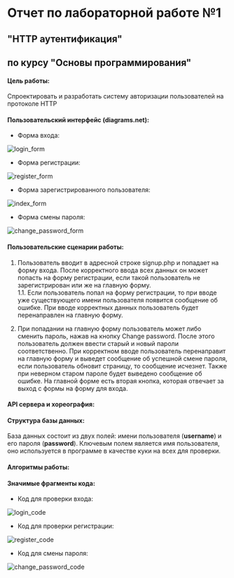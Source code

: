 # Отчет по лабораторной работе №1 
## "HTTP аутентификация"
## по курсу "Основы программирования"


#### Цель работы:
Спроектировать и разработать систему авторизации пользователей на протоколе HTTP

#### Пользовательский интерфейс (diagrams.net):

* Форма входа:

![login_form](login_form.png)

* Форма регистрации:

![register_form](register_form.png)

* Форма зарегистрированного пользователя:

![index_form](index_form.png)

* Форма смены пароля:

![change_password_form](change_password_form.png)

#### Пользовательские сценарии работы:

1. Пользователь вводит в адресной строке signup.php и попадает на форму входа. После корректного ввода всех данных он может попасть на форму регистрации, если такой пользователь не зарегистрирован или же на главную форму.   
1.1. Если пользователь попал на форму регистрации, то при вводе уже существующего имени пользователя появится сообщение об ошибке. При вводе корректных данных пользователь будет перенаправлен на главную форму.

2. При попадании на главную форму пользователь может либо сменить пароль, нажав на кнопку Change password. После этого пользователь должен ввести старый и новый пароли соответственно. При корректном вводе пользователь перенаправит на главную форму и выведет сообщение об успешной смене пароля, если пользователь обновит страницу, то сообщение исчезнет. Также при неверном старом пароле будет выведено сообщение об ошибке. На главной форме есть вторая кнопка, которая отвечает за выход с формы на форму для входа.

#### API сервера и хореография:



#### Структура базы данных:

База данных состоит из двух полей: имени пользователя (**username**) и его пароля (**password**). Ключевым полем является имя пользователя, оно используется в программе в качестве куки на всех для проверки.

#### Алгоритмы работы: 

#### Значимые фрагменты кода: 

* Код для проверки входа:

![login_code](login_code.png)

* Код для проверки регистрации:

![register_code](register_code.png)

* Код для смены пароля:

![change_password_code](change_password_code.png)





